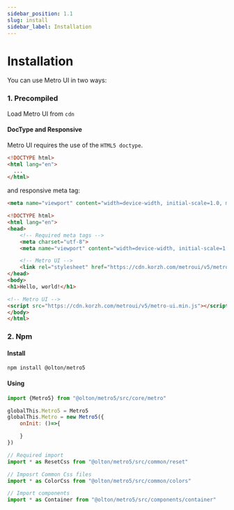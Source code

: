 ```yaml
---
sidebar_position: 1.1
slug: install
sidebar_label: Installation
---
```


# Installation

You can use Metro UI in two ways:

### 1. Precompiled
Load Metro UI from `cdn`

#### DocType and Responsive
Metro UI requires the use of the `HTML5 doctype`.
```html
<!DOCTYPE html>
<html lang="en">
  ...
</html>
```
and responsive meta tag:
```html
<meta name="viewport" content="width=device-width, initial-scale=1.0, maximum-scale=1.0, user-scalable=no">
```

```html
<!DOCTYPE html>
<html lang="en">
<head>
    <!-- Required meta tags -->
    <meta charset="utf-8">
    <meta name="viewport" content="width=device-width, initial-scale=1.0, maximum-scale=1.0, user-scalable=no">

    <!-- Metro UI -->
    <link rel="stylesheet" href="https://cdn.korzh.com/metroui/v5/metro-ui.min.css">
</head>
<body>
<h1>Hello, world!</h1>

<!-- Metro UI -->
<script src="https://cdn.korzh.com/metroui/v5/metro-ui.min.js"></script>
</body>
</html>
```

### 2. Npm
#### Install
```shell
npm install @olton/metro5
```
#### Using
```javascript
import {Metro5} from "@olton/metro5/src/core/metro"

globalThis.Metro5 = Metro5
globalThis.Metro = new Metro5({
    onInit: ()=>{

    }
})

// Required import
import * as ResetCss from "@olton/metro5/src/common/reset"

// Imposrt Common Css files
import * as ColorCss from "@olton/metro5/src/common/colors"

// Import components
import * as Container from "@olton/metro5/src/components/container"

```

